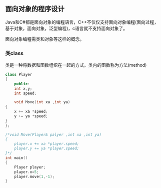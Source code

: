 ## 面向对象的程序设计
Java和C#都是面向对象的编程语言，C++不仅仅支持面向对象编程(面向过程，基于对象，面向对象，泛型编程)，c语言就不支持面向对象了。

面向对象编程需类和对象等这样的概念。

### 类class
类是一种将数据和函数组织在一起的方式。类内的函数称为方法(method)

```c++
class Player
{
    public:
    int x,y;
    int speed;

    void Move(int xa ,int ya)
{
    x += xa *speed;
    y += ya *speed;
}
};

/*void Move(Player& palyer ,int xa ,int ya)
{
    player.x += xa *player.speed;
    player.y += ya *player.speed;
}*/
int main()
{
    Player player;
    player.x=5;
    player.move(1,-1);
}
```